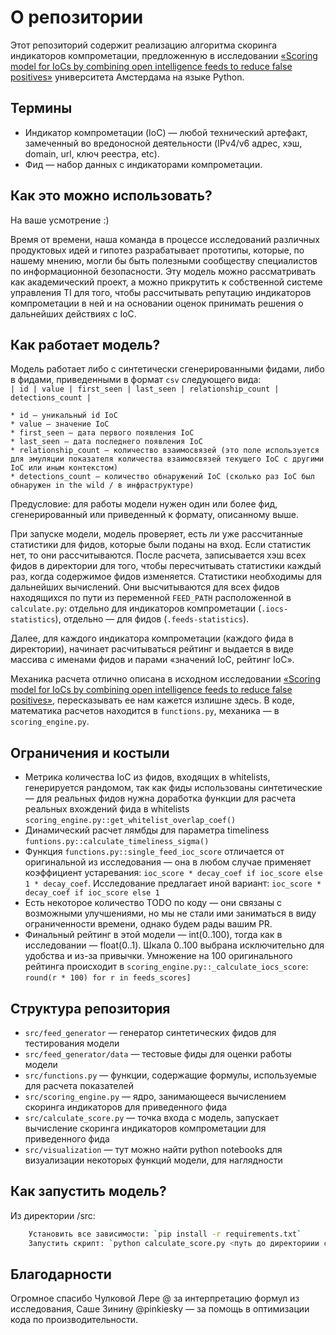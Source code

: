 # О репозитории

Этот репозиторий содержит реализацию алгоритма скоринга индикаторов компрометации, предложенную в исследовании [«Scoring model for IoCs by combining open intelligence feeds to reduce false positives»](https://homepages.staff.os3.nl/~delaat/rp/2019-2020/p55/report.pdf) университета Амстердама на языке Python.

## Термины

* Индикатор компрометации (IoC) — любой технический артефакт, замеченный во вредоносной деятельности (IPv4/v6 адрес, хэш, domain, url, ключ реестра, etc).
* Фид — набор данных с индикаторами компрометации.

## Как это можно использовать?

На ваше усмотрение :)

Время от времени, наша команда в процессе исследований различных продуктовых идей и гипотез разрабатывает прототипы, которые, по нашему мнению, могли бы быть полезными сообществу специалистов по информационной безопасности. Эту модель можно рассматривать как академический проект, а можно прикрутить к собственной системе управления TI для того, чтобы рассчитывать репутацию индикаторов компрометации в ней и на основании оценок принимать решения о дальнейших действиях с IoC.

## Как работает модель?

Модель работает либо с синтетически сгенерированными фидами, либо в фидами, приведенными в формат `csv` следующего вида:  
```| id | value | first_seen | last_seen | relationship_count | detections_count |```  

```none
* id — уникальный id IoC
* value — значение IoС
* first_seen — дата первого появления IoC
* last_seen — дата последнего появления IoC
* relationship_count — количество взаимосвязей (это поле используется для эмуляции показателя количества взаимосвязей текущего IoC с другими IoC или иным контекстом)
* detections_count — количество обнаружений IoC (сколько раз IoC был обнаружен in the wild / в инфраструктуре)
```

Предусловие: для работы модели нужен один или более фид, сгенерированный или приведенный к формату, описанному выше.

При запуске модели, модель проверяет, есть ли уже рассчитанные статистики для фидов, которые были поданы на вход. Если статистик нет, то они рассчитываются. После расчета, записывается хэш всех фидов в директории для того, чтобы пересчитывать статистики каждый раз, когда содержимое фидов изменяется. Статистики необходимы для дальнейших вычислений. Они высчитываются для всех фидов находящихся по пути из переменной `FEED_PATH` расположенной в `calculate.py`: отдельно для индикаторов компрометации (`.iocs-statistics`), отдельно — для фидов (`.feeds-statistics`).

Далее, для каждого индикатора компрометации (каждого фида в директории), начинает расчитываться рейтинг и выдается в виде массива с именами фидов и парами «значений IoC, рейтинг IoC».

Механика расчета отлично описана в исходном исследовании [«Scoring model for IoCs by combining open intelligence feeds to reduce false positives»](https://homepages.staff.os3.nl/~delaat/rp/2019-2020/p55/report.pdf), пересказывать ее нам кажется излишне здесь. В коде, математика расчетов находится в `functions.py`, механика — в `scoring_engine.py`.  

## Ограничения и костыли

* Метрика количества IoC из фидов, входящих в whitelists, генерируется рандомом, так как фиды использованы синтетические — для реальных фидов нужна доработка функции для расчета реальных вхождений фида в whitelists `scoring_engine.py::get_whitelist_overlap_coef()`
* Динамический расчет лямбды для параметра timeliness `funtions.py::calculate_timeliness_sigma()`
* Функция `functions.py::single_feed_ioc_score` отличается от оригинальной из исследования — она в любом случае применяет коэффициент устаревания: `ioc_score * decay_coef if ioc_score else 1 * decay_coef`. Исследование предлагает иной вариант: `ioc_score * decay_coef if ioc_score else 1`
* Есть некоторое количество TODO по коду — они связаны с возможными улучшениями, но мы не стали ими заниматься в виду ограниченности времени, однако будем рады вашим PR.
* Финальный рейтинг в этой модели — int(0..100), тогда как в исследовании — float(0..1). Шкала 0..100 выбрана исключительно для удобства и из-за привычки. Умножение на 100 оригинального рейтинга происходит в `scoring_engine.py::_calculate_iocs_score`: `round(r * 100) for r in feeds_scores]`

## Структура репозитория

* `src/feed_generator` — генератор синтетических фидов для тестирования модели
* `src/feed_generator/data` — тестовые фиды для оценки работы модели
* `src/functions.py` — функции, содержащие формулы, используемые для расчета показателей
* `src/scoring_engine.py` — ядро, занимающееся вычислением скоринга индикаторов для приведенного фида
* `src/calculate_score.py` — точка входа с модель, запускает вычисление скоринга индикаторов компрометации для приведенного фида
* `src/visualization` — тут можно найти python notebooks для визуализации некоторых функций модели, для наглядности

## Как запустить модель?

Из директории /src:

```bash
    Установить все зависимости: `pip install -r requirements.txt`
    Запустить скрипт: `python calculate_score.py <путь до директориии с фидами>`
```

## Благодарности

Огромное спасибо Чулковой Лере @ за интерпретацию формул из исследования, Саше Зинину @pinkiesky — за помощь в оптимизации кода по производительности.
